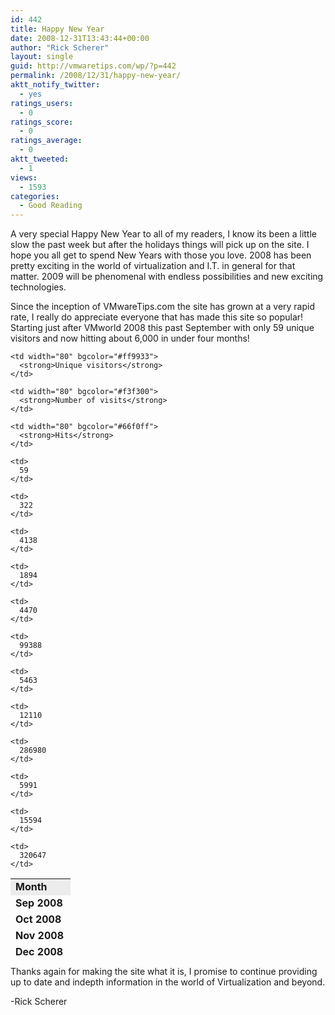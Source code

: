 ```yaml
---
id: 442
title: Happy New Year
date: 2008-12-31T13:43:44+00:00
author: "Rick Scherer"
layout: single
guid: http://vmwaretips.com/wp/?p=442
permalink: /2008/12/31/happy-new-year/
aktt_notify_twitter:
  - yes
ratings_users:
  - 0
ratings_score:
  - 0
ratings_average:
  - 0
aktt_tweeted:
  - 1
views:
  - 1593
categories:
  - Good Reading
---
```

A very special Happy New Year to all of my readers, I know its been a little slow the past week but after the holidays things will pick up on the site. I hope you all get to spend New Years with those you love. 2008 has been pretty exciting in the world of virtualization and I.T. in general for that matter. 2009 will be phenomenal with endless possibilities and new exciting technologies.

Since the inception of VMwareTips.com the site has grown at a very rapid rate, I really do appreciate everyone that has made this site so popular! Starting just after VMworld 2008 this past September with only 59 unique visitors and now hitting about 6,000 in under four months!

<table style="height: 124px;" border="0" width="474">
  <tr>
    <td width="80" bgcolor="#ececec">
      <strong>Month</strong>
    </td>
    
    <td width="80" bgcolor="#ff9933">
      <strong>Unique visitors</strong>
    </td>
    
    <td width="80" bgcolor="#f3f300">
      <strong>Number of visits</strong>
    </td>
    
    <td width="80" bgcolor="#66f0ff">
      <strong>Hits</strong>
    </td>
  </tr>
  
  <tr>
    <td>
      <strong>Sep 2008</strong>
    </td>
    
    <td>
      59
    </td>
    
    <td>
      322
    </td>
    
    <td>
      4138
    </td>
  </tr>
  
  <tr>
    <td>
      <strong>Oct 2008</strong>
    </td>
    
    <td>
      1894
    </td>
    
    <td>
      4470
    </td>
    
    <td>
      99388
    </td>
  </tr>
  
  <tr>
    <td>
      <strong>Nov 2008</strong>
    </td>
    
    <td>
      5463
    </td>
    
    <td>
      12110
    </td>
    
    <td>
      286980
    </td>
  </tr>
  
  <tr>
    <td>
      <strong><span class="currentday">Dec 2008</span></strong>
    </td>
    
    <td>
      5991
    </td>
    
    <td>
      15594
    </td>
    
    <td>
      320647
    </td>
  </tr>
</table>

Thanks again for making the site what it is, I promise to continue providing up to date and indepth information in the world of Virtualization and beyond.

-Rick Scherer